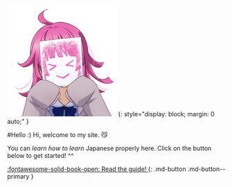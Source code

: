 ![welcome](img/welcome.png){:  style="display: block; margin: 0 auto;" }

#Hello :)
Hi, welcome to my site. :smirk_cat:

You can *learn how to learn* Japanese properly here. Click on the button below to get started! ^^
 
[:fontawesome-solid-book-open: Read the guide! ](/guide){: .md-button .md-button--primary }  
